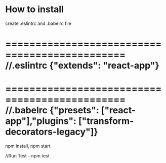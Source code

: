 # How to install


create .eslintrc and .babelrc file

==============================================
//.eslintrc
{"extends": "react-app"}
==============================================

==============================================
//.babelrc
{"presets": ["react-app"],"plugins": ["transform-decorators-legacy"]}
==============================================

npm install,
npm start

//Run Test -
npm test
